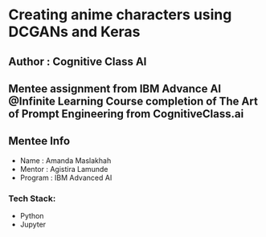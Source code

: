 # Creating anime characters using DCGANs and Keras 

## Author  : Cognitive Class AI

## Mentee assignment from IBM Advance AI @Infinite Learning Course completion of The Art of Prompt Engineering from CognitiveClass.ai

## Mentee Info
- Name      : Amanda Maslakhah
- Mentor    : Agistira Lamunde
- Program   : IBM Advanced AI 
### Tech Stack:
- Python
- Jupyter
